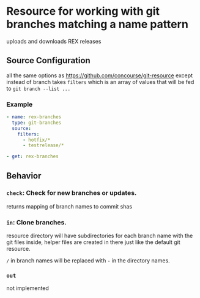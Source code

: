 # Resource for working with git branches matching a name pattern 

uploads and downloads REX releases

## Source Configuration

all the same options as https://github.com/concourse/git-resource except instead of branch
takes `filters` which is an array of values that will be fed to `git branch --list ...`

### Example

``` yaml
- name: rex-branches 
  type: git-branches 
  source:
    filters:
      - hotfix/*
      - testrelease/*
```

``` yaml
- get: rex-branches
```

## Behavior

### `check`: Check for new branches or updates.

returns mapping of branch names to commit shas

### `in`: Clone branches.

resource directory will have subdirectories for each branch name with the git 
files inside, helper files are created in there just like the default git resource.

`/` in branch names will be replaced with `-` in the directory names.

### `out`

not implemented
